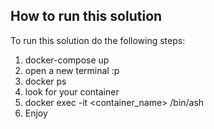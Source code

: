 ## How to run this solution
To run this solution do the following steps:
1. docker-compose up
2. open a new terminal :p
3. docker ps
4. look for your container
5. docker exec -it <container_name> /bin/ash
6. Enjoy

